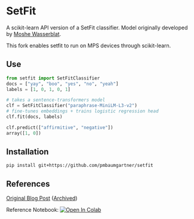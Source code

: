 # SetFit

A scikit-learn API version of a SetFit classifier. Model originally developed by [Moshe Wasserblat](https://twitter.com/MosheWasserblat).

This fork enables setfit to run on MPS devices through scikit-learn.

## Use

```python
from setfit import SetFitClassifier
docs = ["yay", "boo", "yes", "no", "yeah"]
labels = [1, 0, 1, 0, 1]

# takes a sentence-transformers model
clf = SetFitClassifier("paraphrase-MiniLM-L3-v2")
# fine-tunes embeddings + trains logistic regression head
clf.fit(docs, labels) 

clf.predict(["affirmitive", "negative"])
array([1, 0])
```

## Installation
```pip install git+https://github.com/pmbaumgartner/setfit```

## References
[Original Blog Post](https://moshewasserblat.medium.com/sentence-transformer-fine-tuning-setfit-outperforms-gpt-3-on-few-shot-text-classification-while-d9a3788f0b4e) ([Archived](http://archive.today/Kelkb))

Reference Notebook: [![Open In Colab](https://colab.research.google.com/assets/colab-badge.svg)](https://colab.research.google.com/github/MosheWasserb/SetFit/blob/main/SetFit_SST_2.ipynb)
